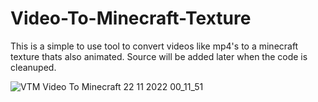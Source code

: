 # Video-To-Minecraft-Texture
This is a simple to use tool to convert videos like mp4's to a minecraft texture thats also animated.
Source will be added later when the code is cleanuped.

![VTM Video To Minecraft 22 11 2022 00_11_51](https://user-images.githubusercontent.com/55063400/203176644-b6a14e32-b8fa-452c-a34d-4b95b7f7cd75.png)
